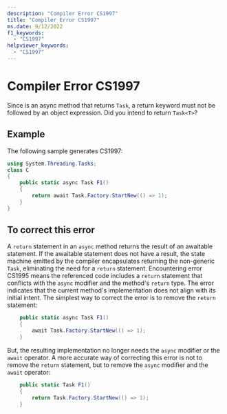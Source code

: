 ```yaml
---
description: "Compiler Error CS1997"
title: "Compiler Error CS1997"
ms.date: 9/12/2022
f1_keywords:
  - "CS1997"
helpviewer_keywords:
  - "CS1997"
---
```

# Compiler Error CS1997

Since is an async method that returns `Task`, a return keyword must not be followed by an object expression. Did you intend to return `Task<T>`?

## Example

 The following sample generates CS1997:

```csharp
using System.Threading.Tasks;
class C
{
    public static async Task F1()
    {
        return await Task.Factory.StartNew(() => 1);
    }
}
```

## To correct this error

A `return` statement in an `async` method returns the result of an awaitable statement.  If the awaitable statement does not have a result, the state machine emitted by the compiler encapsulates returning the non-generic `Task`, eliminating the need for a `return` statement.   Encountering error CS1995 means the referenced code includes a `return` statement that conflicts with the `async` modifier and the method's `return` type.  The error indicates that the current method's implementation does not align with its initial intent.  The simplest way to correct the error is to remove the `return` statement:

```csharp
    public static async Task F1()
    {
        await Task.Factory.StartNew(() => 1);
    }
```

But, the resulting implementation no longer needs the `async` modifier or the `await` operator.  A more accurate way of correcting this error is not to remove the `return` statement, but to remove the `async` modifier and the `await` operator:

```csharp
    public static Task F1()
    {
        return Task.Factory.StartNew(() => 1);
    }
```
